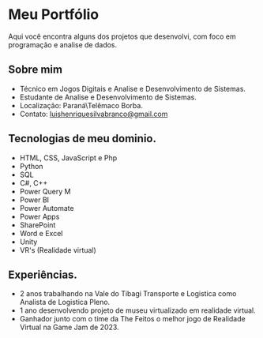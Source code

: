# Meu Portfólio

Aqui você encontra alguns dos projetos que desenvolvi, com foco em programação e analise de dados.

## Sobre mim
- Técnico em Jogos Digitais e Analise e Desenvolvimento de Sistemas.  
- Estudante de Analise e Desenvolvimento de Sistemas.  
- Localização: Paraná\Telêmaco Borba.  
- Contato: luishenriquesilvabranco@gmail.com

## Tecnologias de meu dominio.
- HTML, CSS, JavaScript e Php
- Python  
- SQL  
- C#, C++
- Power Query M
- Power BI
- Power Automate
- Power Apps
- SharePoint
- Word e Excel
- Unity
- VR's (Realidade virtual)

## Experiências.
- 2 anos trabalhando na Vale do Tibagi Transporte e Logistica como Analista de Logistica Pleno.
- 1 ano desenvolvendo projeto de museu virtualizado em realidade virtual.
- Ganhador junto com o time da The Feitos o melhor jogo de Realidade Virtual na Game Jam de 2023.
